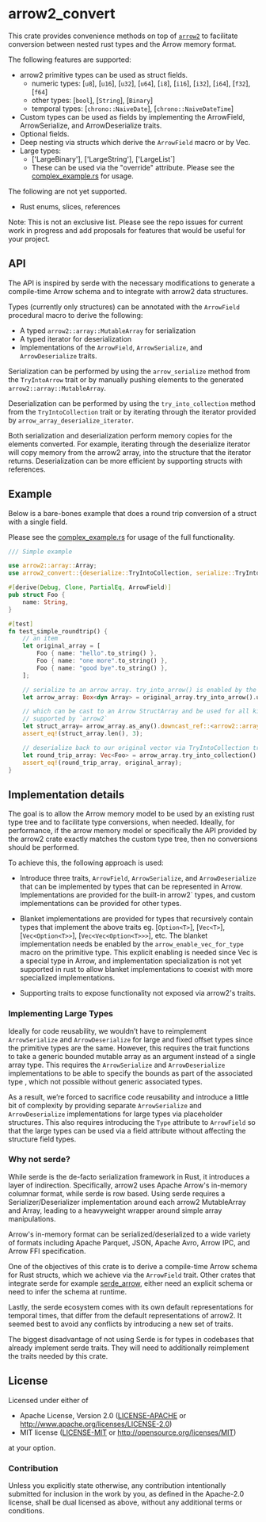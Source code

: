 # arrow2_convert

This crate provides convenience methods on top of [`arrow2`](https://github.com/jorgecarleitao/arrow2) to facilitate conversion between nested rust types and the Arrow memory format.  

The following features are supported:

- arrow2 primitive types can be used as struct fields.
    - numeric types: [`u8`], [`u16`], [`u32`], [`u64`], [`i8`], [`i16`], [`i32`], [`i64`], [`f32`], [`f64`]
    - other types: [`bool`], [`String`], [`Binary`]
    - temporal types: [`chrono::NaiveDate`], [`chrono::NaiveDateTime`]
- Custom types can be used as fields by implementing the ArrowField, ArrowSerialize, and ArrowDeserialize traits.
- Optional fields.
- Deep nesting via structs which derive the `ArrowField` macro or by Vec<T>.
- Large types:
    - ['LargeBinary'], ['LargeString'], ['LargeList`]
    - These can be used via the "override" attribute. Please see the [complex_example.rs](./arrow2_convert/tests/complex_example.rs) for usage.

The following are not yet supported. 

- Rust enums, slices, references

Note: This is not an exclusive list. Please see the repo issues for current work in progress and add proposals for features that would be useful for your project.

## API

The API is inspired by serde with the necessary modifications to generate a compile-time Arrow schema and to integrate with arrow2 data structures.

Types (currently only structures) can be annotated with the `ArrowField` procedural macro to derive the following:

- A typed `arrow2::array::MutableArray` for serialization
- A typed iterator for deserialization
- Implementations of the `ArrowField`, `ArrowSerialize`, and `ArrowDeserialize` traits.

Serialization can be performed by using the `arrow_serialize` method from the `TryIntoArrow` trait or by manually pushing elements to the generated `arrow2::array::MutableArray`.

Deserialization can be performed by using the `try_into_collection` method from the `TryIntoCollection` trait or by iterating through the iterator provided by `arrow_array_deserialize_iterator`.

Both serialization and deserialization perform memory copies for the elements converted. For example, iterating through the deserialize iterator will copy memory from the arrow2 array, into the structure that the iterator returns. Deserialization can be more efficient by supporting structs with references.

## Example

Below is a bare-bones example that does a round trip conversion of a struct with a single field. 

Please see the [complex_example.rs](./arrow2_convert/tests/complex_example.rs) for usage of the full functionality.

```rust
/// Simple example

use arrow2::array::Array;
use arrow2_convert::{deserialize::TryIntoCollection, serialize::TryIntoArrow, ArrowField};

#[derive(Debug, Clone, PartialEq, ArrowField)]
pub struct Foo {
    name: String,
}

#[test]
fn test_simple_roundtrip() {
    // an item
    let original_array = [
        Foo { name: "hello".to_string() },
        Foo { name: "one more".to_string() },
        Foo { name: "good bye".to_string() },
    ];

    // serialize to an arrow array. try_into_arrow() is enabled by the TryIntoArrow trait
    let arrow_array: Box<dyn Array> = original_array.try_into_arrow().unwrap();

    // which can be cast to an Arrow StructArray and be used for all kinds of IPC, FFI, etc.
    // supported by `arrow2`
    let struct_array= arrow_array.as_any().downcast_ref::<arrow2::array::StructArray>().unwrap();
    assert_eq!(struct_array.len(), 3);

    // deserialize back to our original vector via TryIntoCollection trait.
    let round_trip_array: Vec<Foo> = arrow_array.try_into_collection().unwrap();
    assert_eq!(round_trip_array, original_array);
}
```

## Implementation details

The goal is to allow the Arrow memory model to be used by an existing rust type tree and to facilitate type conversions, when needed. Ideally, for performance, if the arrow memory model or specifically the API provided by the arrow2 crate exactly matches the custom type tree, then no conversions should be performed.

To achieve this, the following approach is used:

- Introduce three traits, `ArrowField`, `ArrowSerialize`, and `ArrowDeserialize` that can be implemented by types that can be represented in Arrow. Implementations are provided for the built-in arrow2` types, and custom implementations can be provided for other types.

- Blanket implementations are provided for types that recursively contain types that implement the above traits eg. [`Option<T>`], [`Vec<T>`], [`Vec<Option<T>>`], [`Vec<Vec<Option<T>>>`], etc. The blanket implementation needs be enabled by the `arrow_enable_vec_for_type` macro on the primitive type. This explicit enabling is needed since Vec<u8> is a special type in Arrow, and implementation specialization is not yet supported in rust to allow blanket implementations to coexist with more specialized implementations.

- Supporting traits to expose functionality not exposed via arrow2's traits.

### Implementing Large Types

Ideally for code reusability, we wouldn’t have to reimplement `ArrowSerialize` and `ArrowDeserialize` for large and fixed offset types since the primitive types are the same. However, this requires the trait functions to take a generic bounded mutable array as an argument instead of a single array type. This requires the `ArrowSerialize` and `ArrowDeserialize` implementations to be able to specify the bounds as part of the associated type , which not possible without generic associated types.

As a result, we’re forced to sacrifice code reusability and introduce a little bit of complexity by providing separate `ArrowSerialize` and `ArrowDeserialize` implementations for large types via placeholder structures. This also requires introducing the `Type` attribute to `ArrowField` so that the large types can be used via a field attribute without affecting the structure field types.

### Why not serde?

While serde is the de-facto serialization framework in Rust, it introduces a layer of indirection.
Specifically, arrow2 uses Apache Arrow's in-memory columnar format, while serde is row based. Using serde requires a Serializer/Deserializer implementation around each arrow2 MutableArray and Array, leading to a heavyweight wrapper around simple array manipulations.

Arrow's in-memory format can be serialized/deserialized to a wide variety of formats including Apache Parquet, JSON, Apache Avro, Arrow IPC, and Arrow FFI specification.

One of the objectives of this crate is to derive a compile-time Arrow schema for Rust structs, which we achieve via the `ArrowField` trait.
Other crates that integrate serde for example [serde_arrow](https://github.com/chmp/serde_arrow), 
either need an explicit schema or need to infer the schema at runtime.

Lastly, the serde ecosystem comes with its own default representations for temporal times, that differ from the default representations of arrow2. It seemed best to avoid any conflicts by introducing a new set of traits.

The biggest disadvantage of not using Serde is for types in codebases that already implement serde traits.
They will need to additionally reimplement the traits needed by this crate.
## License

Licensed under either of

 * Apache License, Version 2.0 ([LICENSE-APACHE](LICENSE-APACHE) or http://www.apache.org/licenses/LICENSE-2.0)
 * MIT license ([LICENSE-MIT](LICENSE-MIT) or http://opensource.org/licenses/MIT)

at your option.

### Contribution

Unless you explicitly state otherwise, any contribution intentionally submitted for inclusion in the work by you, as defined in the Apache-2.0 license, shall be dual licensed as above, without any additional terms or conditions.
